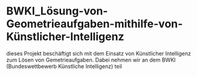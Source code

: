 # BWKI_Lösung-von-Geometrieaufgaben-mithilfe-von-Künstlicher-Intelligenz

dieses Projekt beschäftigt sich mit dem Einsatz von Künstlicher Intelligenz zum Lösen von Gemetrieaufgaben. Dabei nehmen wir an dem BWKI (Bundeswettbewerb Künstliche Intelligenz) teil
